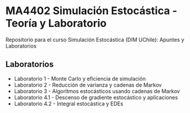 # MA4402 Simulación Estocástica - Teoría y Laboratorio
Repositorio para el curso Simulación Estocástica (DIM UChile): Apuntes y Laboratorios

## Laboratorios
- Laboratorio 1 - Monte Carlo y eficiencia de simulación
- Laboratorio 2 - Reducción de varianza y cadenas de Markov
- Laboratorio 3 - Algoritmos estocásticos usando cadenas de Markov
- Laboratorio 4.1 - Descenso de gradiente estocástico y aplicaciones
- Laboratorio 4.2 - Integral estocástica y EDEs

